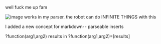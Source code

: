 well fuck me up fam

![image](source) works in my parser. the robot can do INFINITE THINGS with this

I added a new concept for markdown-- parseable inserts

?function(arg1,arg2)
results in
?function(arg1,arg2)=[results]

